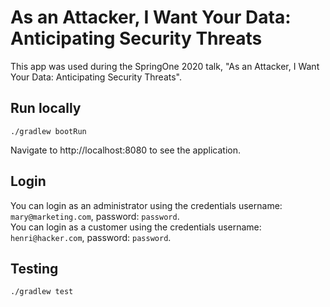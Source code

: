 # As an Attacker, I Want Your Data: Anticipating Security Threats

This app was used during the SpringOne 2020 talk, "As an Attacker, I Want Your Data: Anticipating Security Threats".

## Run locally

`./gradlew bootRun`

Navigate to http://localhost:8080 to see the application.

## Login

You can login as an administrator using the credentials username: `mary@marketing.com`, password: `password`.  
You can login as a customer using the credentials username: `henri@hacker.com`, password: `password`.

## Testing

`./gradlew test`